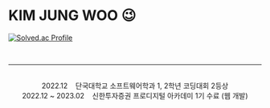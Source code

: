 # KIM JUNG WOO 😉
<!--
**kjungw1025/kjungw1025** is a ✨ _special_ ✨ repository because its `README.md` (this file) appears on your GitHub profile.

Here are some ideas to get you started:

- 🔭 I’m currently working on ...
- 🌱 I’m currently learning ...
- 👯 I’m looking to collaborate on ...
- 🤔 I’m looking for help with ...
- 💬 Ask me about ...
- 📫 How to reach me: ...
- 😄 Pronouns: ...
- ⚡ Fun fact: ...
-->

[![Solved.ac Profile](http://mazassumnida.wtf/api/v2/generate_badge?boj=rlawjddn4706)](https://solved.ac/rlawjddn4706/)
  
<br>
<hr>
<br>

<div align="center">
  2022.12&nbsp;&nbsp;&nbsp;&nbsp;단국대학교 소프트웨어학과 1, 2학년 코딩대회 2등상<br>
  2022.12 ~ 2023.02&nbsp;&nbsp;&nbsp;&nbsp;신한투자증권 프로디지털 아카데미 1기 수료 (웹 개발)<br>
</div>
